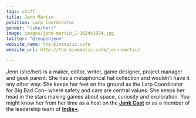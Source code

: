 ```yaml
---
tags: staff
title: Jenn Martin
position: Larp Coordinator
gender: "(she/her)"
image: images/jenn-martin_1-1024x1024.jpg
twitter: "@tenpenjenn"
website_name: the.kinematic.cafe
website_url: http://the.kinematic.cafe/jenn-martin/

---
```

Jenn (she/her) is a maker, editor, writer, game designer, project manager and geek parent. She has a metaphorical hat collection and wouldn’t have it any other way. She keeps her feet on the ground as the Larp Coordinator for Big Bad Con– where safety and care are central values. She keeps her head in the stars making games about space, curiosity and exploration. You might know her from her time as a host on the [**Jank Cast**](http://jankcast.com/) or as a member of the leadership team of [**Indie+**](http://www.indieplus.org/).